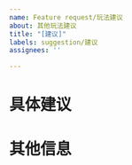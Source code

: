 ```yaml
---
name: Feature request/玩法建议
about: 其他玩法建议
title: "[建议]"
labels: suggestion/建议
assignees: ''

---
```


# 具体建议


# 其他信息
